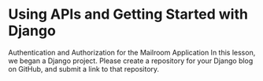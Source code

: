 # Using APIs and Getting Started with Django
Authentication and Authorization for the Mailroom Application
In this lesson, we began a Django project. Please create a repository for your Django blog on GitHub, and submit a link to that repository.
